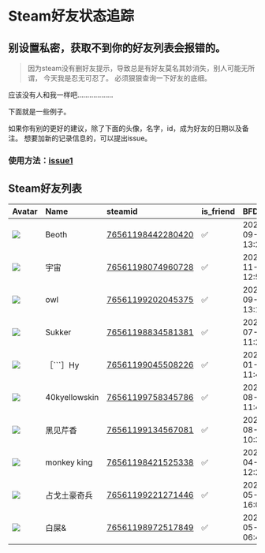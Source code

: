 # Steam好友状态追踪
## 别设置私密，获取不到你的好友列表会报错的。

> 因为steam没有删好友提示，导致总是有好友莫名其妙消失，别人可能无所谓，
> 今天我是忍无可忍了。 必须狠狠查询一下好友的底细。

应该没有人和我一样吧………………

下面就是一些例子。

如果你有别的更好的建议，除了下面的头像，名字，id，成为好友的日期以及备注。 想要加新的记录信息的，可以提出issue。

### 使用方法：[issue1](https://github.com/systemannounce/SteamFriends/issues/1)



## Steam好友列表
| Avatar                                                                            | Name          | steamid                                                                     | is_friend   | BFD                 | removed_time   | Remark   |
|:----------------------------------------------------------------------------------|:--------------|:----------------------------------------------------------------------------|:------------|:--------------------|:---------------|:---------|
| ![](https://avatars.steamstatic.com/aa63b5dcf8692e25d8da2f8c21070bf20e166fd2.jpg) | Beoth         | [76561198442280420](https://steamcommunity.com/profiles/76561198442280420/) | ✅           | 2024-09-01 13:29:41 |                |          |
| ![](https://avatars.steamstatic.com/0ae81ca7c6209a3391ea86d2da7ff019658732e0.jpg) | 宇宙            | [76561198074960728](https://steamcommunity.com/profiles/76561198074960728/) | ✅           | 2024-11-28 12:59:27 |                |          |
| ![](https://avatars.steamstatic.com/afcb4c4549a45c99e6ac9ccbcc22b483cfac4b68.jpg) | owl           | [76561199202045375](https://steamcommunity.com/profiles/76561199202045375/) | ✅           | 2024-09-07 13:17:38 |                |          |
| ![](https://avatars.steamstatic.com/ca155dbf00d4163031f40f58abc0b628c52035cc.jpg) | Sukker        | [76561198834581381](https://steamcommunity.com/profiles/76561198834581381/) | ✅           | 2022-07-24 11:27:11 |                |          |
| ![](https://avatars.steamstatic.com/faa3fc7efb1b5a6fd17e8dbd1d883d5762ab0ada.jpg) | ［```］Hy       | [76561199045508226](https://steamcommunity.com/profiles/76561199045508226/) | ✅           | 2022-01-09 11:40:14 |                |          |
| ![](https://avatars.steamstatic.com/e14095d56b145323753f122ee06d356219962ac8.jpg) | 40kyellowskin | [76561199758345786](https://steamcommunity.com/profiles/76561199758345786/) | ✅           | 2024-08-15 11:45:53 |                |          |
| ![](https://avatars.steamstatic.com/610e2e2514cacb1d1b0acc87e52e83b97f96b5be.jpg) | 黑见芹香          | [76561199134567081](https://steamcommunity.com/profiles/76561199134567081/) | ✅           | 2024-08-10 10:35:55 |                |          |
| ![](https://avatars.steamstatic.com/ee0e6adb9c075b0b40cbedba2f8699d1c040ca6c.jpg) | monkey  king  | [76561198421525338](https://steamcommunity.com/profiles/76561198421525338/) | ✅           | 2023-04-29 12:29:56 |                |          |
| ![](https://avatars.steamstatic.com/ad29119e159ad52986115ecd1b80abaf30cc94fa.jpg) | 占戈土豪奇兵        | [76561199221271446](https://steamcommunity.com/profiles/76561199221271446/) | ✅           | 2025-05-01 16:04:59 |                |          |
| ![](https://avatars.steamstatic.com/362fcac7f22693a61e17574c6dbb78499e00016b.jpg) | 白屎&           | [76561198972517849](https://steamcommunity.com/profiles/76561198972517849/) | ✅           | 2025-05-02 06:42:25 |                |          |
